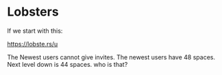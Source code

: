 # Lobsters

If we start with this:

https://lobste.rs/u

The Newest users cannot give invites. The newest users have 48 spaces. Next
level down is 44 spaces. who is that?
